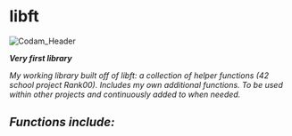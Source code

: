 # libft

![Codam_Header](https://user-images.githubusercontent.com/115113929/229160466-ed0125ab-73c4-4789-a31e-36d835bc6489.jpg)


***Very first library***

*My working library built off of libft: a collection of helper functions (42 school project Rank00).*
*Includes my own additional functions. To be used within other projects and continuously added to when needed.*


*Functions include:*
 - 
